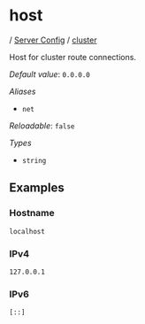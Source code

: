 # host

/ [Server Config](/ref/config/index.md) / [cluster](/ref/config/cluster/index.md) 

Host for cluster route connections.

*Default value*: `0.0.0.0`

*Aliases*

- `net`


*Reloadable*: `false`

*Types*

- `string`


## Examples

### Hostname
```
localhost
```
### IPv4
```
127.0.0.1
```
### IPv6
```
[::]
```


